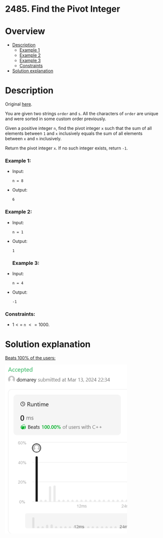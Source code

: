 # 2485. Find the Pivot Integer

# Overview
- [Description](#description)
  - [Example 1](#example-1)
  - [Example 2](#example-2)
  - [Example 3](#example-3)
  - [Constraints](#constraints)
- [Solution explanation](#solution-explanation)

# Description
Original [here](https://leetcode.com/problems/find-the-pivot-integer/description/).

You are given two strings `order` and `s`. All the characters of `order` are unique and were sorted in some custom order previously.

Given a positive integer `n`, find the pivot integer `x` such that the sum of all elements between `1` and `x` inclusively equals the sum of all elements between `x` and `n` inclusively.

Return the pivot integer `x`. If no such integer exists, return `-1`.

### Example 1:
- Input:
  ```
  n = 8
  ```
  
- Output:
  ```
  6
  ```

### Example 2:
- Input:
  ```
  n = 1
  ```
  
- Output:
  ```
  1
  ```

  ### Example 3:
- Input:
  ```
  n = 4
  ```
  
- Output:
  ```
  -1
  ```

### Constraints:
  - $1 <=$ `n` $<= 1000$.


# Solution explanation
[Beats 100% of the users:](https://leetcode.com/problems/find-the-pivot-integer/solutions/4872391/beats-100/)

<img src="img/submission-results.png" width="400"/>
